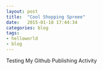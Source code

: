 ```yaml
---
layout: post
title:  "Cool Shopping Spreee"
date:   2015-01-18 17:44:34
categories: blog
tags:
- helloworld
- blog
---
```

Testing My Github Publishing Activity